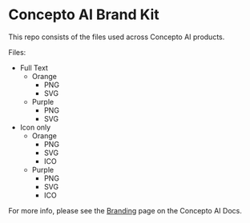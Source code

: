 # Concepto AI Brand Kit
This repo consists of the files used across Concepto AI products.

Files:
- Full Text
  - Orange
    - PNG
    - SVG 
  - Purple
    - PNG
    - SVG
- Icon only
  - Orange
    - PNG
    - SVG
    - ICO
  - Purple
    - PNG
    - SVG
    - ICO
      
For more info, please see the [Branding](https://docs.conceptoai.app/info/branding) page on the Concepto AI Docs.
